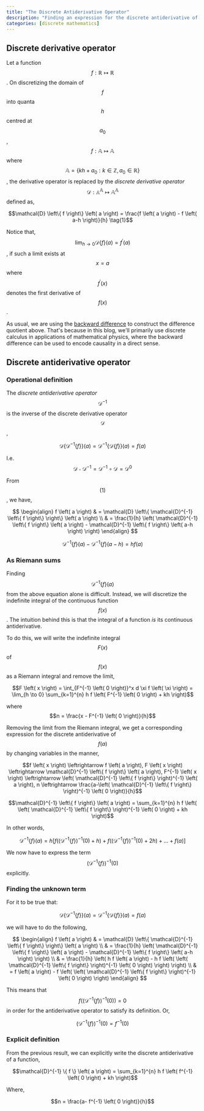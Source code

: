 ```yaml
---
title: "The Discrete Antiderivative Operator"
description: "Finding an expression for the discrete antiderivative of a function"
categories: [discrete mathematics]
---
```


## Discrete derivative operator

Let a function $$f: \mathbb{R} \mapsto \mathbb{R}$$. On discretizing the domain of $$f$$ into quanta $$h$$ centred at $$a_0$$, $$f: \mathbb{A} \mapsto \mathbb{A}$$ where $$\mathbb{A} = \left\{ kh+a_0 : k \in \mathbb{Z}, a_0 \in \mathbb{R} \right\}$$, the derivative operator is replaced by the _discrete derivative operator_ $$\mathcal{D}: \mathbb{A}^{\mathbb{A}} \mapsto \mathbb{A}^{\mathbb{A}}$$ defined as,

$$\mathcal{D} \left\{ f \right\} \left( a \right) = \frac{f \left( a \right) - f \left( a-h \right)}{h} \tag{1}$$

Notice that, $$\displaystyle{\lim_{h \to 0} \mathcal{D} \left\{ f \right\} \left( a \right) = f^\prime \left( a \right)}$$, if such a limit exists at $$x=a$$ where $$f^\prime \left( x \right)$$ denotes the first derivative of $$f \left( x \right)$$.

As usual, we are using the [backward difference](https://en.wikipedia.org/wiki/Finite_difference#Basic_types) to construct the difference quotient above. That's because in this blog, we'll primarily use discrete calculus in applications of mathematical physics, where the backward difference can be used to encode causality in a direct sense.

## Discrete antiderivative operator

### Operational definition

The _discrete antiderivative operator_ $$\mathcal{D}^{-1}$$ is the inverse of the discrete derivative operator $$\mathcal{D}$$,

$$\mathcal{D} \left\{ \mathcal{D}^{-1} \left\{ f \right\} \right\} \left( a \right) = \mathcal{D}^{-1} \left\{ \mathcal{D} \left\{ f \right\} \right\} \left( a \right) = f \left( a \right)$$

I.e. $$\mathcal{D} \circ \mathcal{D}^{-1} = \mathcal{D}^{-1} \circ \mathcal{D} = \mathcal{D}^0$$

From $$\left( 1 \right)$$, we have,

$$
\begin{align}
f \left( a \right) & = \mathcal{D} \left\{ \mathcal{D}^{-1} \left\{ f \right\} \right\} \left( a \right) \\
 & = \frac{1}{h} \left( \mathcal{D}^{-1} \left\{ f \right\} \left( a \right) - \mathcal{D}^{-1} \left\{ f \right\} \left( a-h \right) \right)
\end{align}
$$

$$\mathcal{D}^{-1} \left\{ f \right\} \left( a \right) - \mathcal{D}^{-1} \left\{ f \right\} \left( a-h \right) = h f \left( a \right) \tag{2}$$

### As Riemann sums

Finding $$\mathcal{D}^{-1} \left\{ f \right\} \left( a \right)$$ from the above equation alone is difficult. Instead, we will discretize the indefinite integral of the continuous function $$f \left( x \right)$$. The intuition behind this is that the integral of a function _is_ its continuous antiderivative.

To do this, we will write the indefinite integral $$F \left( x \right)$$ of $$f \left( x \right)$$ as a Riemann integral and remove the limit,

$$F \left( x \right) = \int_{F^{-1} \left( 0 \right)}^x d \xi f \left( \xi \right) = \lim_{h \to 0} \sum_{k=1}^{n} h f \left( F^{-1} \left( 0 \right) + kh \right)$$

where $$n = \frac{x - F^{-1} \left( 0 \right)}{h}$$

Removing the limit from the Riemann integral, we get a corresponding expression for the discrete antiderivative of $$f \left( a \right)$$ by changing variables in the manner,

$$f \left( x \right) \leftrightarrow f \left( a \right), F \left( x \right) \leftrightarrow \mathcal{D}^{-1} \left\{ f \right\} \left( a \right), F^{-1} \left( x \right) \leftrightarrow \left( \mathcal{D}^{-1} \left\{ f \right\} \right)^{-1} \left( a \right), n \leftrightarrow \frac{a-\left( \mathcal{D}^{-1} \left\{ f \right\} \right)^{-1} \left( 0 \right)}{h}$$

$$\mathcal{D}^{-1} \left\{ f \right\} \left( a \right) = \sum_{k=1}^{n} h f \left( \left( \mathcal{D}^{-1} \left\{ f \right\} \right)^{-1} \left( 0 \right) + kh \right)$$

In other words,

$$\mathcal{D}^{-1} \left\{ f \right\} \left( a \right) = h \left[ f \left( \left( \mathcal{D}^{-1} \left\{ f \right\} \right)^{-1} \left( 0 \right) + h \right) + f \left( \left( \mathcal{D}^{-1} \left\{ f \right\} \right)^{-1} \left( 0 \right) + 2h \right) + \dots + f \left( a \right) \right]$$

We now have to express the term $$\left( \mathcal{D}^{-1} \left\{ f \right\} \right)^{-1} \left( 0 \right)$$ explicitly.

### Finding the unknown term

For it to be true that:

$$\mathcal{D} \left\{ \mathcal{D}^{-1} \left\{ f \right\} \right\} \left( a \right) = \mathcal{D}^{-1} \left\{ \mathcal{D} \left\{ f \right\} \right\} \left( a \right) = f \left( a \right)$$

we will have to do the following,

$$
\begin{align}
f \left( a \right) & = \mathcal{D} \left\{ \mathcal{D}^{-1} \left\{ f \right\} \right\} \left( a \right) \\
 & = \frac{1}{h} \left( \mathcal{D}^{-1} \left\{ f \right\} \left( a \right) - \mathcal{D}^{-1} \left\{ f \right\} \left( a-h \right) \right) \\
 & = \frac{1}{h} \left( h f \left( a \right) - h f \left( \left( \mathcal{D}^{-1} \left\{ f \right\} \right)^{-1} \left( 0 \right) \right) \right) \\
 & = f \left( a \right) - f \left( \left( \mathcal{D}^{-1} \left\{ f \right\} \right)^{-1} \left( 0 \right) \right)
\end{align}
$$

This means that $$f \left( \left( \mathcal{D}^{-1} \left\{ f \right\} \right)^{-1} \left( 0 \right) \right) = 0$$ in order for the antiderivative operator to satisfy its definition. Or,

$$\left( \mathcal{D}^{-1} \left\{ f \right\} \right)^{-1} \left( 0 \right) = f^{-1} \left( 0 \right)$$

### Explicit definition

From the previous result, we can explicitly write the discrete antiderivative of a function,

$$\mathcal{D}^{-1} \{ f \} \left( a \right) = \sum_{k=1}^{n} h f \left( f^{-1} \left( 0 \right) + kh \right)$$

Where,

$$n = \frac{a- f^{-1} \left( 0 \right)}{h}$$
